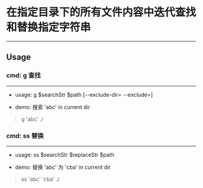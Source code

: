# 在指定目录下的所有文件内容中迭代查找和替换指定字符串
---

## Usage

### cmd: g 查找
---

- usage: g $searchStr $path \[--exclude-dir= --exclude=\]

- demo: 搜索 'abc' in current dir

> g 'abc' ./ 

### cmd: ss 替换
---

- usage: ss $searchStr $replaceStr $path

- demo: 替换 'abc' 为 'cba' in current dir

> ss 'abc' 'cba' ./ 

